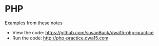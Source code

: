 # PHP

Examples from these notes

+ View the code: <https://github.com/susanBuck/dwa15-php-practice>
+ Run the code: <http://php-practice.dwa15.com>


